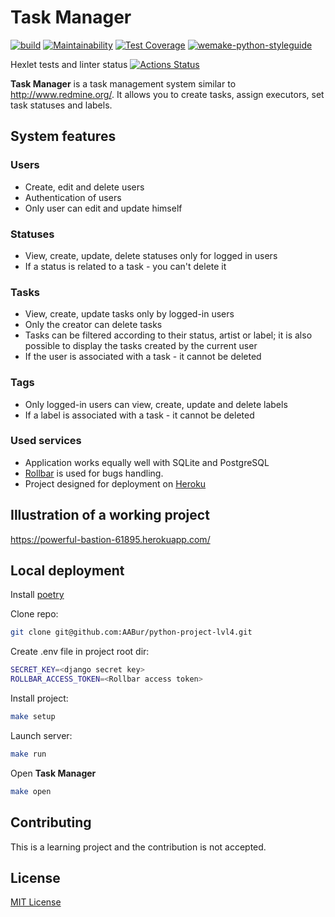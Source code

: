 # Task Manager

[![build](https://github.com/AABur/python-project-lvl4/workflows/Python_CI/badge.svg)](https://github.com/AABur/python-project-lvl4/actions/workflows/python-ci.yml)
[![Maintainability](https://api.codeclimate.com/v1/badges/4a835accb4f3ea3647a3/maintainability)](https://codeclimate.com/github/AABur/python-project-lvl4/maintainability)
[![Test Coverage](https://api.codeclimate.com/v1/badges/4a835accb4f3ea3647a3/test_coverage)](https://codeclimate.com/github/AABur/python-project-lvl4/test_coverage)
[![wemake-python-styleguide](https://img.shields.io/badge/style-wemake-000000.svg)](https://github.com/wemake-services/wemake-python-styleguide)

Hexlet tests and linter status [![Actions Status](https://github.com/AABur/python-project-lvl4/workflows/hexlet-check/badge.svg)](https://github.com/AABur/python-project-lvl4/actions)

**Task Manager** is a task management system similar to <http://www.redmine.org/>. It allows you to create tasks, assign executors, set task statuses and labels.

## System features

### Users

* Create, edit and delete users
* Authentication of users
* Only user can edit and update himself

### Statuses
* View, create, update, delete statuses only for logged in users
* If a status is related to a task - you can't delete it

### Tasks
* View, create, update tasks only by logged-in users
* Only the creator can delete tasks
* Tasks can be filtered according to their status, artist or label; it is also possible to display the tasks created by the current user
* If the user is associated with a task - it cannot be deleted

### Tags

* Only logged-in users can view, create, update and delete labels
* If a label is associated with a task - it cannot be deleted

### Used services

* Application works equally well with SQLite and PostgreSQL
* [Rollbar](https://rollbar.com/) is used for bugs handling.
* Project designed for deployment on [Heroku](https://www.heroku.com)

## Illustration of a working project

<https://powerful-bastion-61895.herokuapp.com/>

## Local deployment

Install [poetry](https://python-poetry.org/)

Clone repo:

```bash
git clone git@github.com:AABur/python-project-lvl4.git
```

Create .env file in project root dir:

```bash
SECRET_KEY=<django secret key>
ROLLBAR_ACCESS_TOKEN=<Rollbar access token>
```

Install project:

```bash
make setup
```

Launch server:

```bash
make run
```

Open **Task Manager**

```bash
make open
```

## Contributing

This is a learning project and the contribution is not accepted.

## License

[MIT License](https://github.com/AABur/python-project-lvl4/blob/main/LICENSE)
